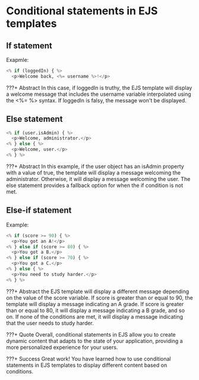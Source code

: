 # Conditional statements in EJS templates

## If statement 

Exapmle:

```py
<% if (loggedIn) { %>
  <p>Welcome back, <%= username %>!</p>

```
???+ Abstract
      In this case, if loggedIn is truthy, the EJS template will display a welcome message that includes the username variable interpolated using the <%= %> syntax. If loggedIn is falsy, the message won't be displayed.

## Else statement
```py
<% if (user.isAdmin) { %>
  <p>Welcome, administrator.</p>
<% } else { %>
  <p>Welcome, user.</p>
<% } %>
```
???+ Abstract
      In this example, if the user object has an isAdmin property with a value of true, the template will display a message welcoming the administrator. Otherwise, it will display a message welcoming the user. The else statement provides a fallback option for when the if condition is not met.

## Else-if statement

Example:

```py
<% if (score >= 90) { %>
  <p>You got an A!</p>
<% } else if (score >= 80) { %>
  <p>You got a B.</p>
<% } else if (score >= 70) { %>
  <p>You got a C.</p>
<% } else { %>
  <p>You need to study harder.</p>
<% } %>
```

???+ Abstract
      the EJS template will display a different message depending on the value of the score variable. If score is greater than or equal to 90, the template will display a message indicating an A grade. If score is greater than or equal to 80, it will display a message indicating a B grade, and so on. If none of the conditions are met, it will display a message indicating that the user needs to study harder.

???+ Quote
      Overall, conditional statements in EJS allow you to create dynamic content that adapts to the state of your application, providing a more personalized experience for your users.

???+ Success
      Great work! You have learned how to use conditional statements in EJS templates to display different content based on conditions.

      
